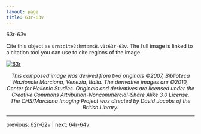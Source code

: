 ```yaml
---
layout: page
title: 63r-63v
---
```


63r-63v

Cite this object as `urn:cite2:hmt:msB.v1:63r-63v`. The full image is linked to a citation tool you can use to cite regions of the image.

[![63r](http://www.homermultitext.org/iipsrv?IIIF=/project/homer/pyramidal/deepzoom/hmt/vbbifolio/v1/vb_62v_63r.tif/full/800,/0/default.jpg)](http://www.homermultitext.org/ict2/?urn=urn:cite2:hmt:vbbifolio.v1:vb_62v_63r) 

<p style="text-align: center; font-style: italic;">This composed image was derived from two originals ©2007, Biblioteca Nazionale Marciana, Venezia, Italia. The derivative images are ©2010, Center for Hellenic Studies. Originals and derivatives are licensed under the Creative Commons Attribution-Noncommercial-Share Alike 3.0 License. The CHS/Marciana Imaging Project was directed by David Jacobs of the British Library.</p>

---

previous: [62r-62v](../62r-62v/) | next: [64r-64v](../64r-64v/)